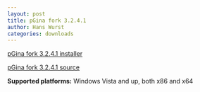 ```yaml
---
layout: post
title: pGina fork 3.2.4.1
author: Hans Wurst
categories: downloads
---
```


[pGina fork 3.2.4.1 installer](https://github.com/MutonUfoAI/pgina/releases/download/3.2.4.1/pGinaSetup-3.2.4.1.exe)

[pGina fork 3.2.4.1 source](https://github.com/MutonUfoAI/pgina/archive/3.2.4.1.zip)

**Supported platforms:** Windows Vista and up, both x86 and x64
